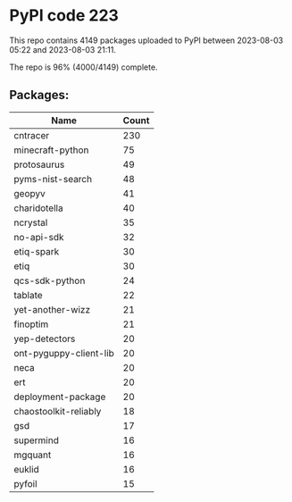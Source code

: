 # PyPI code 223

This repo contains 4149 packages uploaded to PyPI between 
2023-08-03 05:22 and 2023-08-03 21:11.

The repo is 96% (4000/4149) complete.

## Packages:

| Name  | Count |
| ----- | ----- |
| cntracer | 230 |
| minecraft-python | 75 |
| protosaurus | 49 |
| pyms-nist-search | 48 |
| geopyv | 41 |
| charidotella | 40 |
| ncrystal | 35 |
| no-api-sdk | 32 |
| etiq-spark | 30 |
| etiq | 30 |
| qcs-sdk-python | 24 |
| tablate | 22 |
| yet-another-wizz | 21 |
| finoptim | 21 |
| yep-detectors | 20 |
| ont-pyguppy-client-lib | 20 |
| neca | 20 |
| ert | 20 |
| deployment-package | 20 |
| chaostoolkit-reliably | 18 |
| gsd | 17 |
| supermind | 16 |
| mgquant | 16 |
| euklid | 16 |
| pyfoil | 15 |


